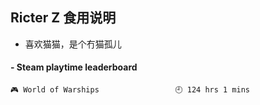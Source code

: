 ## Ricter Z 食用说明
- 喜欢猫猫，是个冇猫孤儿

<!-- steam-box start -->
#### - Steam playtime leaderboard
```text
🎮 World of Warships                 🕘 124 hrs 1 mins
```
<!-- Powered by https://github.com/YouEclipse/steam-box . -->
<!-- steam-box end -->
